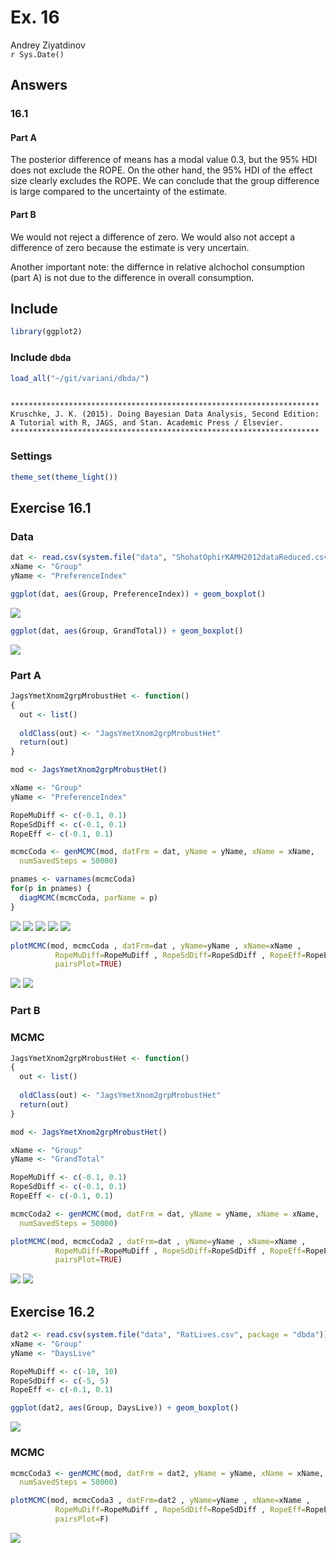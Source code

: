 # Ex. 16
Andrey Ziyatdinov  
`r Sys.Date()`  



## Answers

### 16.1

####  Part A

The posterior difference of means has a modal value 0.3, but the 95% HDI does not exclude the ROPE.
On the other hand, the 95% HDI of the effect size clearly excludes the ROPE.
We can conclude that the group difference is large compared to the uncertainty of the estimate.

#### Part B

We would not reject a difference of zero.
We would also not accept a difference of zero because the estimate is very uncertain.

Another important note: the differnce in relative alchochol consumption (part A) is not due to 
the difference in overall consumption. 

## Include 


```r
library(ggplot2)
```

### Include `dbda`


```r
load_all("~/git/variani/dbda/")
```

```

*********************************************************************
Kruschke, J. K. (2015). Doing Bayesian Data Analysis, Second Edition:
A Tutorial with R, JAGS, and Stan. Academic Press / Elsevier.
*********************************************************************
```

### Settings


```r
theme_set(theme_light())
```

## Exercise 16.1

### Data


```r
dat <- read.csv(system.file("data", "ShohatOphirKAMH2012dataReduced.csv", package = "dbda"))
xName <- "Group"
yName <- "PreferenceIndex"
```


```r
ggplot(dat, aes(Group, PreferenceIndex)) + geom_boxplot() 
```

![](figures-16/boxplot-1.png) 


```r
ggplot(dat, aes(Group, GrandTotal)) + geom_boxplot() 
```

![](figures-16/boxplot_2-1.png) 

### Part A


```r
JagsYmetXnom2grpMrobustHet <- function()
{
  out <- list()
  
  oldClass(out) <- "JagsYmetXnom2grpMrobustHet"
  return(out)
}

mod <- JagsYmetXnom2grpMrobustHet()

xName <- "Group"
yName <- "PreferenceIndex"

RopeMuDiff <- c(-0.1, 0.1)
RopeSdDiff <- c(-0.1, 0.1)
RopeEff <- c(-0.1, 0.1)

mcmcCoda <- genMCMC(mod, datFrm = dat, yName = yName, xName = xName,
  numSavedSteps = 50000)
```


```r
pnames <- varnames(mcmcCoda)
for(p in pnames) {
  diagMCMC(mcmcCoda, parName = p)
}
```

![](figures-16/diag-1.png) ![](figures-16/diag-2.png) ![](figures-16/diag-3.png) ![](figures-16/diag-4.png) ![](figures-16/diag-5.png) 


```r
plotMCMC(mod, mcmcCoda , datFrm=dat , yName=yName , xName=xName , 
          RopeMuDiff=RopeMuDiff , RopeSdDiff=RopeSdDiff , RopeEff=RopeEff ,
          pairsPlot=TRUE)
```

![](figures-16/plot-1.png) ![](figures-16/plot-2.png) 

### Part B

### MCMC


```r
JagsYmetXnom2grpMrobustHet <- function()
{
  out <- list()
  
  oldClass(out) <- "JagsYmetXnom2grpMrobustHet"
  return(out)
}

mod <- JagsYmetXnom2grpMrobustHet()

xName <- "Group"
yName <- "GrandTotal"

RopeMuDiff <- c(-0.1, 0.1)
RopeSdDiff <- c(-0.1, 0.1)
RopeEff <- c(-0.1, 0.1)

mcmcCoda2 <- genMCMC(mod, datFrm = dat, yName = yName, xName = xName,
  numSavedSteps = 50000)
```



```r
plotMCMC(mod, mcmcCoda2 , datFrm=dat , yName=yName , xName=xName , 
          RopeMuDiff=RopeMuDiff , RopeSdDiff=RopeSdDiff , RopeEff=RopeEff ,
          pairsPlot=TRUE)
```

![](figures-16/plot2-1.png) ![](figures-16/plot2-2.png) 


## Exercise 16.2 


```r
dat2 <- read.csv(system.file("data", "RatLives.csv", package = "dbda"))
xName <- "Group"
yName <- "DaysLive"

RopeMuDiff <- c(-10, 10)
RopeSdDiff <- c(-5, 5)
RopeEff <- c(-0.1, 0.1)
```



```r
ggplot(dat2, aes(Group, DaysLive)) + geom_boxplot() 
```

![](figures-16/boxplot2-1.png) 


### MCMC


```r
mcmcCoda3 <- genMCMC(mod, datFrm = dat2, yName = yName, xName = xName,
  numSavedSteps = 50000)
```



```r
plotMCMC(mod, mcmcCoda3 , datFrm=dat2 , yName=yName , xName=xName , 
          RopeMuDiff=RopeMuDiff , RopeSdDiff=RopeSdDiff , RopeEff=RopeEff ,
          pairsPlot=F)
```

![](figures-16/plot3-1.png) 



